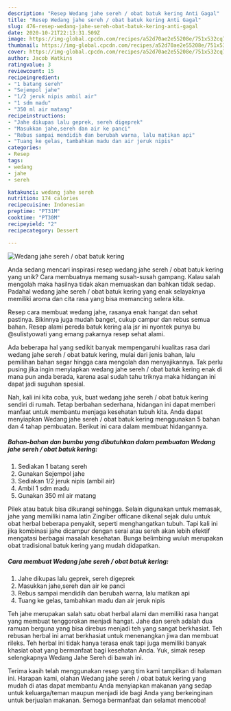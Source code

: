 ```yaml
---
description: "Resep Wedang jahe sereh / obat batuk kering Anti Gagal"
title: "Resep Wedang jahe sereh / obat batuk kering Anti Gagal"
slug: 476-resep-wedang-jahe-sereh-obat-batuk-kering-anti-gagal
date: 2020-10-21T22:13:31.509Z
image: https://img-global.cpcdn.com/recipes/a52d70ae2e55208e/751x532cq70/wedang-jahe-sereh-obat-batuk-kering-foto-resep-utama.jpg
thumbnail: https://img-global.cpcdn.com/recipes/a52d70ae2e55208e/751x532cq70/wedang-jahe-sereh-obat-batuk-kering-foto-resep-utama.jpg
cover: https://img-global.cpcdn.com/recipes/a52d70ae2e55208e/751x532cq70/wedang-jahe-sereh-obat-batuk-kering-foto-resep-utama.jpg
author: Jacob Watkins
ratingvalue: 3
reviewcount: 15
recipeingredient:
- "1 batang sereh"
- "Sejempol jahe"
- "1/2 jeruk nipis ambil air"
- "1 sdm madu"
- "350 ml air matang"
recipeinstructions:
- "Jahe dikupas lalu geprek, sereh digeprek"
- "Masukkan jahe,sereh dan air ke panci"
- "Rebus sampai mendidih dan berubah warna, lalu matikan api"
- "Tuang ke gelas, tambahkan madu dan air jeruk nipis"
categories:
- Resep
tags:
- wedang
- jahe
- sereh

katakunci: wedang jahe sereh 
nutrition: 174 calories
recipecuisine: Indonesian
preptime: "PT31M"
cooktime: "PT30M"
recipeyield: "2"
recipecategory: Dessert

---
```



![Wedang jahe sereh / obat batuk kering](https://img-global.cpcdn.com/recipes/a52d70ae2e55208e/751x532cq70/wedang-jahe-sereh-obat-batuk-kering-foto-resep-utama.jpg)

Anda sedang mencari inspirasi resep wedang jahe sereh / obat batuk kering yang unik? Cara membuatnya memang susah-susah gampang. Kalau salah mengolah maka hasilnya tidak akan memuaskan dan bahkan tidak sedap. Padahal wedang jahe sereh / obat batuk kering yang enak selayaknya memiliki aroma dan cita rasa yang bisa memancing selera kita.

Resep cara membuat wedang jahe, rasanya enak hangat dan sehat pastinya. Bikinnya juga mudah banget, cukup campur dan rebus semua bahan. Resep alami pereda batuk kering ala jsr ini nyontek punya bu @sulistyowati yang emang pakarnya resep sehat alami.

Ada beberapa hal yang sedikit banyak mempengaruhi kualitas rasa dari wedang jahe sereh / obat batuk kering, mulai dari jenis bahan, lalu pemilihan bahan segar hingga cara mengolah dan menyajikannya. Tak perlu pusing jika ingin menyiapkan wedang jahe sereh / obat batuk kering enak di mana pun anda berada, karena asal sudah tahu triknya maka hidangan ini dapat jadi suguhan spesial.


Nah, kali ini kita coba, yuk, buat wedang jahe sereh / obat batuk kering sendiri di rumah. Tetap berbahan sederhana, hidangan ini dapat memberi manfaat untuk membantu menjaga kesehatan tubuh kita. Anda dapat menyiapkan Wedang jahe sereh / obat batuk kering menggunakan 5 bahan dan 4 tahap pembuatan. Berikut ini cara dalam membuat hidangannya.

<!--inarticleads1-->

##### Bahan-bahan dan bumbu yang dibutuhkan dalam pembuatan Wedang jahe sereh / obat batuk kering:

1. Sediakan 1 batang sereh
1. Gunakan Sejempol jahe
1. Sediakan 1/2 jeruk nipis (ambil air)
1. Ambil 1 sdm madu
1. Gunakan 350 ml air matang


Pilek atau batuk bisa dikurangi sehingga. Selain digunakan untuk memasak, jahe yang memiliki nama latin Zingiber officane dikenal sejak dulu untuk obat herbal beberapa penyakit, seperti menghangatkan tubuh. Tapi kali ini jika kombinasi jahe dicampur dengan serai atau sereh akan lebih efektif mengatasi berbagai masalah kesehatan. Bunga belimbing wuluh merupakan obat tradisional batuk kering yang mudah didapatkan. 

<!--inarticleads2-->

##### Cara membuat Wedang jahe sereh / obat batuk kering:

1. Jahe dikupas lalu geprek, sereh digeprek
1. Masukkan jahe,sereh dan air ke panci
1. Rebus sampai mendidih dan berubah warna, lalu matikan api
1. Tuang ke gelas, tambahkan madu dan air jeruk nipis


Teh jahe merupakan salah satu obat herbal alami dan memiliki rasa hangat yang membuat tenggorokan menjadi hangat. Jahe dan sereh adalah dua ramuan berguna yang bisa direbus menjadi teh yang sangat berkhasiat. Teh rebusan herbal ini amat berkhasiat untuk menenangkan jiwa dan membuat rileks. Teh herbal ini tidak hanya terasa enak tapi juga memiliki banyak khasiat obat yang bermanfaat bagi kesehatan Anda. Yuk, simak resep selengkapnya Wedang Jahe Sereh di bawah ini. 

Terima kasih telah menggunakan resep yang tim kami tampilkan di halaman ini. Harapan kami, olahan Wedang jahe sereh / obat batuk kering yang mudah di atas dapat membantu Anda menyiapkan makanan yang sedap untuk keluarga/teman maupun menjadi ide bagi Anda yang berkeinginan untuk berjualan makanan. Semoga bermanfaat dan selamat mencoba!
